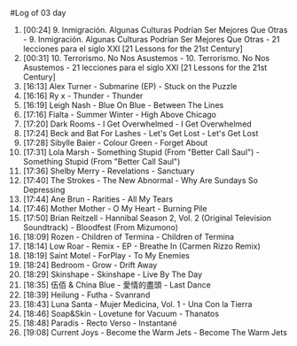#Log of 03 day

1. [00:24] 9. Inmigración. Algunas Culturas Podrían Ser Mejores Que Otras - 9. Inmigración. Algunas Culturas Podrían Ser Mejores Que Otras - 21 lecciones para el siglo XXI [21 Lessons for the 21st Century]
1. [00:31] 10. Terrorismo. No Nos Asustemos - 10. Terrorismo. No Nos Asustemos - 21 lecciones para el siglo XXI [21 Lessons for the 21st Century]
1. [16:13] Alex Turner - Submarine (EP) - Stuck on the Puzzle
1. [16:16] Ry x - Thunder - Thunder
1. [16:19] Leigh Nash - Blue On Blue - Between The Lines
1. [17:16] Fialta - Summer Winter - High Above Chicago
1. [17:20] Dark Rooms - I Get Overwhelmed - I Get Overwhelmed
1. [17:24] Beck and Bat For Lashes - Let's Get Lost - Let's Get Lost
1. [17:28] Sibylle Baier - Colour Green - Forget About
1. [17:31] Lola Marsh - Something Stupid (From "Better Call Saul") - Something Stupid (From "Better Call Saul")
1. [17:36] Shelby Merry - Revelations - Sanctuary
1. [17:40] The Strokes - The New Abnormal - Why Are Sundays So Depressing
1. [17:44] Ane Brun - Rarities - All My Tears
1. [17:46] Mother Mother - O My Heart - Burning Pile
1. [17:50] Brian Reitzell - Hannibal Season 2, Vol. 2 (Original Television Soundtrack) - Bloodfest (From Mizumono)
1. [18:09] Rozen - Children of Termina - Children of Termina
1. [18:14] Low Roar - Remix - EP - Breathe In (Carmen Rizzo Remix)
1. [18:19] Saint Motel - ForPlay - To My Enemies
1. [18:24] Bedroom - Grow - Drift Away
1. [18:29] Skinshape - Skinshape - Live By The Day
1. [18:35] 伍佰 & China Blue - 愛情的盡頭 - Last Dance
1. [18:39] Heilung - Futha - Svanrand
1. [18:43] Luna Santa - Mujer Medicina, Vol. 1 - Una Con la Tierra
1. [18:46] Soap&Skin - Lovetune for Vacuum - Thanatos
1. [18:48] Paradis - Recto Verso - Instantané
1. [19:08] Current Joys - Become the Warm Jets - Become The Warm Jets
